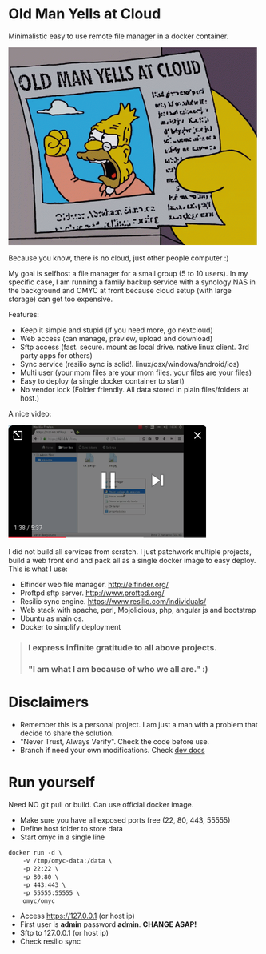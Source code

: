 # Old Man Yells at Cloud

Minimalistic easy to use remote file manager in a docker container.

![Alt text](docs/omyc.gif)

Because you know, there is no cloud, just other people computer :) 

My goal is selfhost a file manager for a small group (5 to 10 users). In my specific case, I am running a family backup service with a synology NAS in the background and OMYC at front because cloud setup (with large storage) can get too expensive.

Features:

* Keep it simple and stupid (if you need more, go nextcloud)
* Web access (can manage, preview, upload and download)
* Sftp access (fast. secure. mount as local drive. native linux client. 3rd party apps for others)
* Sync service (resilio sync is solid!. linux/osx/windows/android/ios)
* Multi user (your mom files are your mom files. your files are your files)
* Easy to deploy (a single docker container to start)
* No vendor lock (Folder friendly. All data stored in plain files/folders at host.)

A nice video:

[![OMYC example](docs/omyc-screenshot.png)](http://www.youtube.com/watch?v=eXnrw_33HeQ "OMYC example")

I did not build all services from scratch. I just patchwork multiple projects, build a web front end and pack all as a single docker image to easy deploy. This is what I use:

* Elfinder web file manager. http://elfinder.org/
* Proftpd sftp server. http://www.proftpd.org/
* Resilio sync engine. https://www.resilio.com/individuals/
* Web stack with apache, perl, Mojolicious, php, angular js and bootstrap
* Ubuntu as main os.
* Docker to simplify deployment

> ### I express infinite gratitude to all above projects. 
> ### "I am what I am because of who we all are." :)

# Disclaimers

* Remember this is a personal project. I am just a man with a problem that decide to share the solution. 
* "Never Trust, Always Verify". Check the code before use. 
* Branch if need your own modifications. Check [dev docs](docs/dev.md)

# Run yourself

Need NO git pull or build. Can use official docker image. 

* Make sure you have all exposed ports free (22, 80, 443, 55555)
* Define host folder to store data
* Start omyc in a single line 

```
docker run -d \
	-v /tmp/omyc-data:/data \
	-p 22:22 \
	-p 80:80 \
	-p 443:443 \
	-p 55555:55555 \
	omyc/omyc
```
* Access https://127.0.0.1 (or host ip)
* First user is **admin** password **admin**. **CHANGE ASAP!**
* Sftp to 127.0.0.1 (or host ip)
* Check resilio sync

